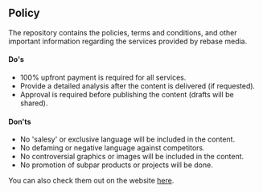 ## Policy

The repository contains the policies, terms and conditions, and other important information regarding the services provided by rebase media.

#### Do's

- 100% upfront payment is required for all services.
- Provide a detailed analysis after the content is delivered (if requested).
- Approval is required before publishing the content (drafts will be shared).

#### Don'ts

- No 'salesy' or exclusive language will be included in the content.
- No defaming or negative language against competitors.
- No controversial graphics or images will be included in the content.
- No promotion of subpar products or projects will be done.

You can also check them out on the website [here](https://pradumnasaraf.dev/services/bundle/).
